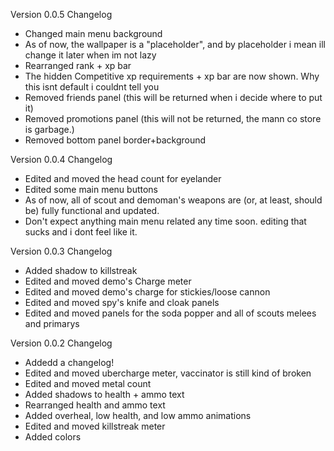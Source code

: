 Version 0.0.5 Changelog
- Changed main menu background
- As of now, the wallpaper is a "placeholder", and by placeholder i mean ill change it later when im not lazy
- Rearranged rank + xp bar
- The hidden Competitive xp requirements + xp bar are now shown. Why this isnt default i couldnt tell you
- Removed friends panel (this will be returned when i decide where to put it)
- Removed promotions panel (this will not be returned, the mann co store is garbage.)
- Removed bottom panel border+background



Version 0.0.4 Changelog
- Edited and moved the head count for eyelander
- Edited some main menu buttons
- As of now, all of scout and demoman's weapons are (or, at least, should be) fully functional and updated.
- Don't expect anything main menu related any time soon. editing that sucks and i dont feel like it.



Version 0.0.3 Changelog
- Added shadow to killstreak 
- Edited and moved demo's Charge meter 
- Edited and moved demo's charge for stickies/loose cannon
- Edited and moved spy's knife and cloak panels
- Edited and moved panels for the soda popper and all of scouts melees and primarys



Version 0.0.2 Changelog 
- Addedd a changelog!
- Edited and moved ubercharge meter, vaccinator is still kind of broken
- Edited and moved metal count
- Added shadows to health + ammo text
- Rearranged health and ammo text
- Added overheal, low health, and low ammo animations
- Edited and moved killstreak meter
- Added colors